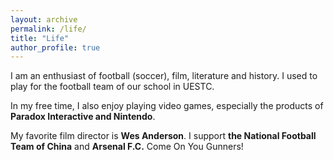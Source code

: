 ```yaml
---
layout: archive
permalink: /life/
title: "Life"
author_profile: true
---
```


I am an enthusiast of football (soccer), film, literature and history. I used to play for the football team of our school in UESTC.

In my free time, I also enjoy playing video games, especially the products of **Paradox Interactive and Nintendo**.

My favorite film director is **Wes Anderson**. I support **the National Football Team of China** and **Arsenal F.C.** Come On You Gunners!


